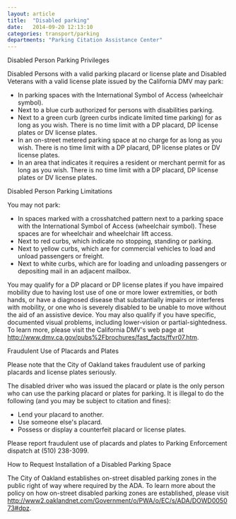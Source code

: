 ```yaml
---
layout: article
title:  "Disabled parking"
date:   2014-09-20 12:13:10
categories: transport/parking
departments: "Parking Citation Assistance Center"
---
```


Disabled Person Parking Privileges 

Disabled Persons with a valid parking placard or license plate and Disabled Veterans with a valid license plate issued by the California DMV may park:

* In parking spaces with the International Symbol of Access (wheelchair symbol).
* Next to a blue curb authorized for persons with disabilities parking.
* Next to a green curb (green curbs indicate limited time parking) for as long as you wish. There is no time limit with a DP placard, DP license plates or DV license plates.
* In an on-street metered parking space at no charge for as long as you wish. There is no time limit with a DP placard, DP license plates or DV license plates.
* In an area that indicates it requires a resident or merchant permit for as long as you wish. There is no time limit with a DP placard, DP license plates or DV license plates.
 
Disabled Person Parking Limitations 

You may not park:

* In spaces marked with a crosshatched pattern next to a parking space with the International Symbol of Access (wheelchair symbol). These spaces are for wheelchair and wheelchair lift access.
* Next to red curbs, which indicate no stopping, standing or parking.
* Next to yellow curbs, which are for commercial vehicles to load and unload passengers or freight.
* Next to white curbs, which are for loading and unloading passengers or depositing mail in an adjacent mailbox.
 
You may qualify for a DP placard or DP license plates if you have impaired mobility due to having lost use of one or more lower extremities, or both hands, or have a diagnosed disease that substantially impairs or interferes with mobility, or one who is severely disabled to be unable to move without the aid of an assistive device. You may also qualify if you have specific, documented visual problems, including lower-vision or partial-sightedness. To learn more, please visit the California DMV's web page at http://www.dmv.ca.gov/pubs%2Fbrochures/fast_facts/ffvr07.htm.

Fraudulent Use of Placards and Plates

Please note that the City of Oakland takes fraudulent use of parking placards and license plates seriously.

The disabled driver who was issued the placard or plate is the only person who can use the parking placard or plates for parking. It is illegal to do the following (and you may be subject to citation and fines):

* Lend your placard to another.
* Use someone else's placard.
* Possess or display a counterfeit placard or license plates.

Please report fraudulent use of placards and plates to Parking Enforcement dispatch at (510) 238-3099.

How to Request Installation of a Disabled Parking Space

The City of Oakland establishes on-street disabled parking zones in the public right of way where required by the ADA. To learn more about the policy on how on-street disabled parking zones are established, please visit http://www2.oaklandnet.com/Government/o/PWA/o/EC/s/ADA/DOWD005073#dpz.